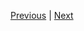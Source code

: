 [Previous](https://github.com/BRIO-lab/brio-lab-onboarding/blob/main/JTML/Part_4.md) | [Next](https://github.com/BRIO-lab/brio-lab-onboarding/blob/main/JTML/Part_6.md)